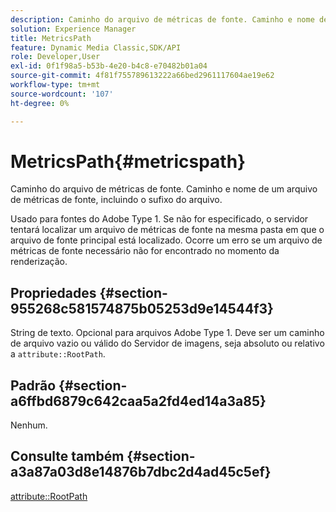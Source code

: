 ```yaml
---
description: Caminho do arquivo de métricas de fonte. Caminho e nome de um arquivo de métricas de fonte, incluindo o sufixo do arquivo.
solution: Experience Manager
title: MetricsPath
feature: Dynamic Media Classic,SDK/API
role: Developer,User
exl-id: 0f1f98a5-b53b-4e20-b4c8-e70482b01a04
source-git-commit: 4f81f755789613222a66bed2961117604ae19e62
workflow-type: tm+mt
source-wordcount: '107'
ht-degree: 0%

---
```


# MetricsPath{#metricspath}

Caminho do arquivo de métricas de fonte. Caminho e nome de um arquivo de métricas de fonte, incluindo o sufixo do arquivo.

Usado para fontes do Adobe Type 1. Se não for especificado, o servidor tentará localizar um arquivo de métricas de fonte na mesma pasta em que o arquivo de fonte principal está localizado. Ocorre um erro se um arquivo de métricas de fonte necessário não for encontrado no momento da renderização.

## Propriedades {#section-955268c581574875b05253d9e14544f3}

String de texto. Opcional para arquivos Adobe Type 1. Deve ser um caminho de arquivo vazio ou válido do Servidor de imagens, seja absoluto ou relativo a `attribute::RootPath`.

## Padrão {#section-a6ffbd6879c642caa5a2fd4ed14a3a85}

Nenhum.

## Consulte também {#section-a3a87a03d8e14876b7dbc2d4ad45c5ef}

[attribute::RootPath](/help/aem-is-ir-api/is-api/image-catalog/image-serving-api-ref/c-image-catalog-reference/c-attributes-reference/r-rootpath.md)
